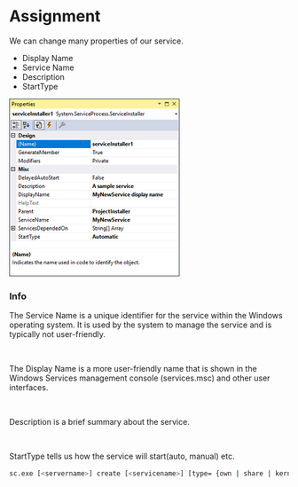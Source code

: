 # Assignment

We can change many properties of our service.

- Display Name
- Service Name
- Description
- StartType

![](./res/windows-service-installer-properties.png)

### Info

The Service Name is a unique identifier for the service within the Windows operating system. It is used by the system to manage the service and is typically not user-friendly.

<br>

The Display Name is a more user-friendly name that is shown in the Windows Services management console (services.msc) and other user interfaces.

<br>

Description is a brief summary about the service.

<br>

StartType tells us how the service will start(auto, manual) etc.

```bash
sc.exe [<servername>] create [<servicename>] [type= {own | share | kernel | filesys | rec | interact type= {own | share}}] [start= {boot | system | auto | demand | disabled | delayed-auto}] [error= {normal | severe | critical | ignore}] [binpath= <binarypathname>] [group= <loadordergroup>] [tag= {yes | no}] [depend= <dependencies>] [obj= {<accountname> | <objectname>}] [displayname= <displayname>] [password= <password>]
```